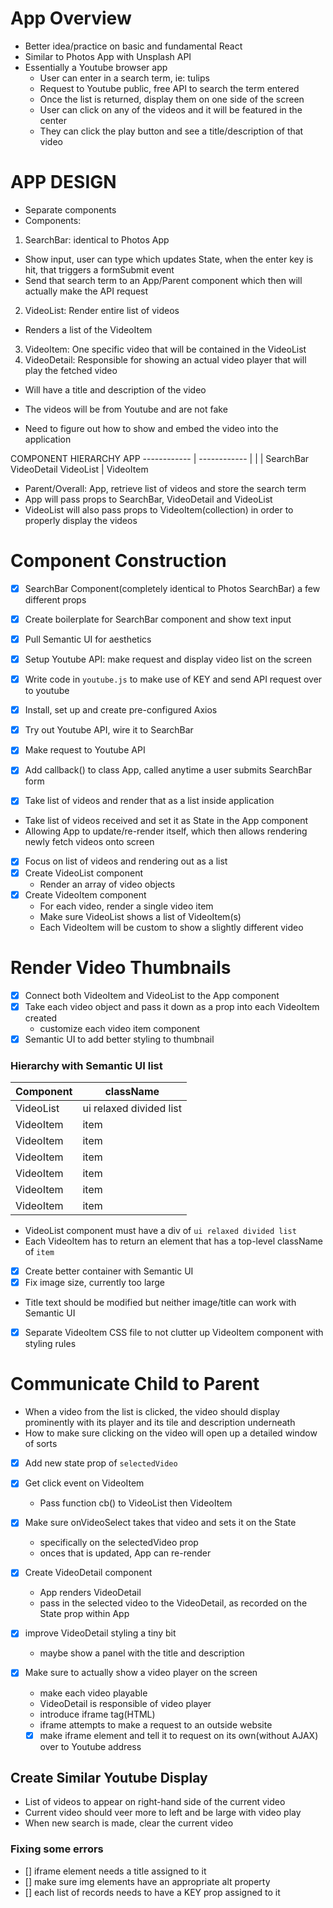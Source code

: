 # App Overview
- Better idea/practice on basic and fundamental React
- Similar to Photos App with Unsplash API
- Essentially a Youtube browser app
  - User can enter in a search term, ie: tulips
  - Request to Youtube public, free API to search the term entered
  - Once the list is returned, display them on one side of the screen
  - User can click on any of the videos and it will be featured in the center
  - They can click the play button and see a title/description of that video


# APP DESIGN
- Separate components
- Components:
1. SearchBar: identical to Photos App
  - Show input, user can type which updates State, when the enter key is hit, that triggers a formSubmit
    event
  - Send that search term to an App/Parent component which then will actually make the API request
2. VideoList: Render entire list of videos
  - Renders a list of the VideoItem
3. VideoItem: One specific video that will be contained in the VideoList
4. VideoDetail: Responsible for showing an actual video player that will play the fetched video
  - Will have a title and description of the video

- The videos will be from Youtube and are not fake
- Need to figure out how to show and embed the video into the application


COMPONENT HIERARCHY
                        APP
            ------------ | ------------
            |            |            |
        SearchBar   VideoDetail   VideoList
                                      |
                                  VideoItem

- Parent/Overall: App, retrieve list of videos and store the search term
- App will pass props to SearchBar, VideoDetail and VideoList
- VideoList will also pass props to VideoItem(collection) in order to properly display the videos


# Component Construction
- [x] SearchBar Component(completely identical to Photos SearchBar) a few different props
- [x] Create boilerplate for SearchBar component and show text input
- [x] Pull Semantic UI for aesthetics

- [x] Setup Youtube API: make request and display video list on the screen
- [x] Write code in `youtube.js` to make use of KEY and send API request over to youtube
- [x] Install, set up and create pre-configured Axios

- [x] Try out Youtube API, wire it to SearchBar
- [x] Make request to Youtube API
- [x] Add callback() to class App, called anytime a user submits SearchBar form

- [x] Take list of videos and render that as a list inside application
- Take list of videos received and set it as State in the App component
- Allowing App to update/re-render itself, which then allows rendering newly fetch videos onto screen

- [x] Focus on list of videos and rendering out as a list
- [x] Create VideoList component
  - Render an array of video objects
- [x] Create VideoItem component
  - For each video, render a single video item
  - Make sure VideoList shows a list of VideoItem(s)
  - Each VideoItem will be custom to show a slightly different video

# Render Video Thumbnails
- [x] Connect both VideoItem and VideoList to the App component
- [x] Take each video object and pass it down as a prop into each VideoItem created
  - customize each video item component
- [x] Semantic UI to add better styling to thumbnail

### Hierarchy with Semantic UI list
Component | className
-- | --
VideoList | ui relaxed divided list
VideoItem | item
VideoItem | item
VideoItem | item
VideoItem | item
VideoItem | item
VideoItem | item

- VideoList component must have a div of `ui relaxed divided list`
- Each VideoItem has to return an element that has a top-level className of `item`

- [x] Create better container with Semantic UI
- [x] Fix image size, currently too large
- Title text should be modified but neither image/title can work with Semantic UI
- [x] Separate VideoItem CSS file to not clutter up VideoItem component with styling rules

# Communicate Child to Parent
- When a video from the list is clicked, the video should display prominently with its player and its
  tile and description underneath
- How to make sure clicking on the video will open up a detailed window of sorts
- [x] Add new state prop of `selectedVideo`
- [x] Get click event on VideoItem
  - Pass function cb() to VideoList then VideoItem

- [x] Make sure onVideoSelect takes that video and sets it on the State
  - specifically on the selectedVideo prop
  - onces that is updated, App can re-render

- [x] Create VideoDetail component
  - App renders VideoDetail
  - pass in the selected video to the VideoDetail, as recorded on the State prop within App

- [x] improve VideoDetail styling a tiny bit
  - maybe show a panel with the title and description

- [x] Make sure to actually show a video player on the screen
  - make each video playable
  - VideoDetail is responsible of video player
  - introduce iframe tag(HTML)
  - iframe attempts to make a request to an outside website
  - [x] make iframe element and tell it to request on its own(without AJAX) over to Youtube address

## Create Similar Youtube Display
- List of videos to appear on right-hand side of the current video
- Current video should veer more to left and be large with video play
- When new search is made, clear the current video

### Fixing some errors
- [] iframe element needs a title assigned to it
- [] make sure img elements have an appropriate alt property
- [] each list of records needs to have a KEY prop assigned to it
